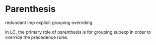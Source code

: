 # Parenthesis

redundant
imp
explicit
grouping
overriding

In LC, the primary role of parenthesis is for grouping subexp in order to override the precedence rules.
